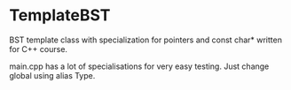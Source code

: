 # TemplateBST
BST template class with specialization for pointers and const char* written for C++ course. 

main.cpp has a lot of specialisations for very easy testing. Just change global using alias Type.  
